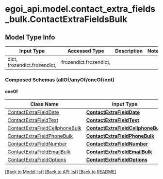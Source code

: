# egoi_api.model.contact_extra_fields_bulk.ContactExtraFieldsBulk

## Model Type Info
Input Type | Accessed Type | Description | Notes
------------ | ------------- | ------------- | -------------
dict, frozendict.frozendict,  | frozendict.frozendict,  |  | 

### Composed Schemas (allOf/anyOf/oneOf/not)
#### oneOf
Class Name | Input Type | Accessed Type | Description | Notes
------------- | ------------- | ------------- | ------------- | -------------
[ContactExtraFieldDate](ContactExtraFieldDate.md) | [**ContactExtraFieldDate**](ContactExtraFieldDate.md) | [**ContactExtraFieldDate**](ContactExtraFieldDate.md) |  | 
[ContactExtraFieldText](ContactExtraFieldText.md) | [**ContactExtraFieldText**](ContactExtraFieldText.md) | [**ContactExtraFieldText**](ContactExtraFieldText.md) |  | 
[ContactExtraFieldCellphoneBulk](ContactExtraFieldCellphoneBulk.md) | [**ContactExtraFieldCellphoneBulk**](ContactExtraFieldCellphoneBulk.md) | [**ContactExtraFieldCellphoneBulk**](ContactExtraFieldCellphoneBulk.md) |  | 
[ContactExtraFieldPhoneBulk](ContactExtraFieldPhoneBulk.md) | [**ContactExtraFieldPhoneBulk**](ContactExtraFieldPhoneBulk.md) | [**ContactExtraFieldPhoneBulk**](ContactExtraFieldPhoneBulk.md) |  | 
[ContactExtraFieldNumber](ContactExtraFieldNumber.md) | [**ContactExtraFieldNumber**](ContactExtraFieldNumber.md) | [**ContactExtraFieldNumber**](ContactExtraFieldNumber.md) |  | 
[ContactExtraFieldEmailBulk](ContactExtraFieldEmailBulk.md) | [**ContactExtraFieldEmailBulk**](ContactExtraFieldEmailBulk.md) | [**ContactExtraFieldEmailBulk**](ContactExtraFieldEmailBulk.md) |  | 
[ContactExtraFieldOptions](ContactExtraFieldOptions.md) | [**ContactExtraFieldOptions**](ContactExtraFieldOptions.md) | [**ContactExtraFieldOptions**](ContactExtraFieldOptions.md) |  | 

[[Back to Model list]](../../README.md#documentation-for-models) [[Back to API list]](../../README.md#documentation-for-api-endpoints) [[Back to README]](../../README.md)

